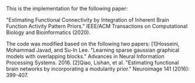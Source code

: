 ﻿This is the implementation for the following paper:	

"Estimating Functional Connectivity by Integration of Inherent Brain Function Activity Pattern Priors." IEEE/ACM Transactions on Computational Biology and Bioinformatics (2020).


The code was modified based on the following two papers:
[1]Hosseini, Mohammad Javad, and Su-In Lee. "Learning sparse gaussian graphical models with overlapping blocks." Advances in Neural Information Processing Systems. 2016.
[2]Qiao, Lishan, et al. "Estimating functional brain networks by incorporating a modularity prior." Neuroimage 141 (2016): 399-407.
